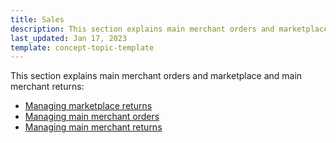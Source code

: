 ```yaml
---
title: Sales
description: This section explains main merchant orders and marketplace and main merchant returns.
last_updated: Jan 17, 2023
template: concept-topic-template
---
```

This section explains main merchant orders and marketplace and main merchant returns:
* [Managing marketplace returns](/docs/marketplace/user/back-office-user-guides/202212.0/sales/managing-marketplace-returns.html)
* [Managing main merchant orders](/docs/marketplace/user/back-office-user-guides/202212.0/sales/managing-main-merchant-orders.html)
* [Managing main merchant returns](/docs/marketplace/user/back-office-user-guides/202212.0/sales/managing-main-merchant-returns.html)
